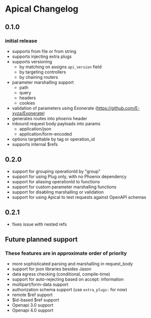 # Apical Changelog

## 0.1.0

### initial release

- supports from file or from string
- supports injecting extra plugs
- supports versioning 
  - by matching on assigns `api_version` field
  - by targeting controllers
  - by chaining routers
- parameter marshalling support
  - path
  - query
  - headers
  - cookies
- validation of parameters using Exonerate (https://github.com/E-xyza/Exonerate)
- generates routes into phoenix header
- inbound request body payloads into params
  - application/json
  - application/form-encoded
- options targettable by tag or operation_id
- supports internal $refs

## 0.2.0

- support for grouping operationId by "group"
- support for using Plug only, with no Phoenix dependency
- support for aliasing operationId to functions
- support for custom parameter marshalling functions
- support for disabling marshalling or validation
- support for using Apical to test requests against OpenAPI schemas

## 0.2.1
- fixes issue with nested refs

## Future planned support 

### These features are in approximate order of priority

- more sophisticated parsing and marshalling in request_body
- support for json libraries besides Jason
- data egress checking (conditional, compile-time)
- support for auto-rejecting based on accept: information
- multipart/form-data support
- authorization schema support (use `extra_plugs:` for now)
- remote $ref support
- $id-based $ref support
- Openapi 3.0 support
- Openapi 4.0 support